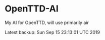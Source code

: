 # OpenTTD-AI
My AI for OpenTTD, will use primarily air

Latest backup: Sun Sep 15 23:13:01 UTC 2019

